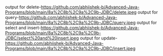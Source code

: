 output for delete-https://github.com/abhiishek-b/Advanced-Java-Programs/blob/main/8a%2C8b%2C9a%2C9b-JDBC/delete.jpeg
output for query-https://github.com/abhiishek-b/Advanced-Java-Programs/blob/main/8a%2C8b%2C9a%2C9b-JDBC/query.jpeg
output for select and insert-https://github.com/abhiishek-b/Advanced-Java-Programs/blob/main/8a%2C8b%2C9a%2C9b-JDBC/select%20and%20insert.jpeg
output for update-https://github.com/abhiishek-b/Advanced-Java-Programs/blob/main/8a%2C8b%2C9a%2C9b-JDBC/insert.jpeg
